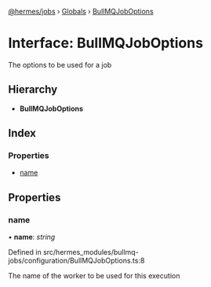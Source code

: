 [@hermes/jobs](../README.md) › [Globals](../globals.md) › [BullMQJobOptions](bullmqjoboptions.md)

# Interface: BullMQJobOptions

The options to be used for a job

## Hierarchy

* **BullMQJobOptions**

## Index

### Properties

* [name](bullmqjoboptions.md#name)

## Properties

###  name

• **name**: *string*

Defined in src/hermes_modules/bullmq-jobs/configuration/BullMQJobOptions.ts:8

The name of the worker to be used for this execution

